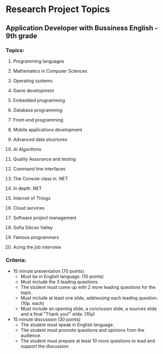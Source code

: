 # Research Project Topics
## Application Developer with Bussiness English - 9th grade

### Topics:

1. Programming languages

2. Mathematics in Computer Sciences

3. Operating systems

4. Game development

5. Embedded programming

6. Database programming

7. Front-end programming

8. Mobile applications development

9. Advanced data structures

10. AI Algorithms

11. Quality Assurance and testing

12. Command line interfaces

13. The Console class in .NET

14. In depth .NET

15. Internet of Things

16. Cloud services

17. Software project management

18. Sofia Silicon Valley

19. Famous programmers

20. Acing the job interview



### Criteria:

- 15 minute presentation (70 points)
    * Must be in English language. (10 points)
    * Must include the 3 leading questions.
    * The student must come up with 2 more leading questions for the topic.
    * Must include at least one slide, addressing each leading question.    (10p. each)
    * Must include an opening slide, a conclusion slide, a sources slide and a final "Thank you!" slide.  (10p)
- 15 minute discussion (30 points)
    * The student must speak in English language.
    * The student must promote questions and opinions from the audience.
    * The student must prepare at least 10 more questions to lead and support the discussion.
